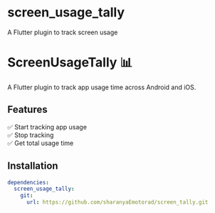 # screen_usage_tally

A Flutter plugin to track screen usage

# ScreenUsageTally 📊

A Flutter plugin to track app usage time across Android and iOS.

## Features
✅ Start tracking app usage  
✅ Stop tracking  
✅ Get total usage time

## Installation
```yaml
dependencies:
  screen_usage_tally:
    git:
      url: https://github.com/sharanyaEmotorad/screen_tally.git
